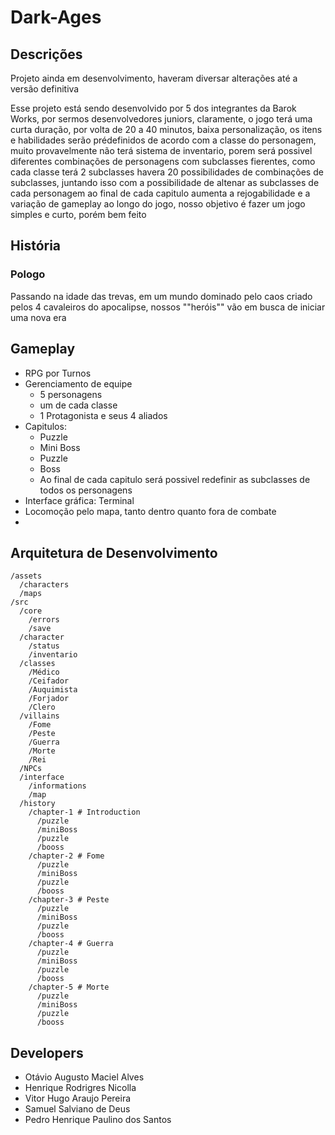 # Dark-Ages

## Descrições
Projeto ainda em desenvolvimento, haveram diversar alterações até a versão definitiva

Esse projeto está sendo desenvolvido por 5 dos integrantes da Barok Works, por sermos desenvolvedores juniors, claramente, o jogo terá uma curta duração, por volta de 20 a 40 minutos, baixa personalização, os itens e habilidades serão prédefinidos de acordo com a classe do personagem, muito provavelmente não terá sistema de inventario, porem será possivel diferentes combinações de personagens com subclasses fierentes, como cada classe terá 2 subclasses havera 20 possibilidades de combinações de subclasses, juntando isso com a possibilidade de altenar as subclasses de cada personagem ao final de cada capitulo aumenta a rejogabilidade e a variação de gameplay ao longo do jogo, nosso objetivo é fazer um jogo simples e curto, porém bem feito

## História
### Pologo
Passando na idade das trevas, em um mundo dominado pelo caos criado pelos 4 cavaleiros do apocalipse, nossos ""heróis"" vão em busca de iniciar uma nova era

## Gameplay
- RPG por Turnos
- Gerenciamento de equipe
  - 5 personagens
  - um de cada classe
  - 1 Protagonista e seus 4 aliados
- Capitulos:
  - Puzzle
  - Mini Boss
  - Puzzle
  - Boss
  - Ao final de cada capitulo será possivel redefinir as subclasses de todos os personagens
- Interface gráfica: Terminal
- Locomoção pelo mapa, tanto dentro quanto fora de combate
- 

## Arquitetura de Desenvolvimento

```
/assets
  /characters
  /maps
/src
  /core
    /errors
    /save
  /character
    /status
    /inventario
  /classes
    /Médico
    /Ceifador
    /Auquimista
    /Forjador
    /Clero
  /villains
    /Fome
    /Peste
    /Guerra
    /Morte
    /Rei
  /NPCs
  /interface
    /informations
    /map
  /history
    /chapter-1 # Introduction
      /puzzle
      /miniBoss
      /puzzle
      /booss
    /chapter-2 # Fome
      /puzzle
      /miniBoss
      /puzzle
      /booss
    /chapter-3 # Peste
      /puzzle
      /miniBoss
      /puzzle
      /booss
    /chapter-4 # Guerra
      /puzzle
      /miniBoss
      /puzzle
      /booss
    /chapter-5 # Morte
      /puzzle
      /miniBoss
      /puzzle
      /booss
```

## Developers

- Otávio Augusto Maciel Alves
- Henrique Rodrigres Nicolla
- Vitor Hugo Araujo Pereira
- Samuel Salviano de Deus
- Pedro Henrique Paulino dos Santos
